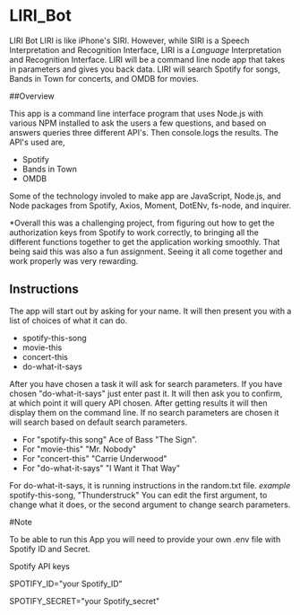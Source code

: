 # LIRI_Bot
LIRI Bot LIRI is like iPhone's SIRI. However, while SIRI is a Speech Interpretation and Recognition Interface,
LIRI is a _Language_ Interpretation and Recognition Interface. LIRI will be a command line node app that takes in 
parameters and gives you back data.
LIRI will search Spotify for songs, Bands in Town for concerts, and OMDB for movies.

##Overview 

This app is a command line interface program that uses Node.js with various NPM installed to ask the users a few questions,
and based on answers queries three different API's. Then console.logs the results. 
The API's used are,

* Spotify
* Bands in Town
* OMDB

Some of the technology involed to make app are JavaScript, Node.js, and Node packages from Spotify, Axios, Moment, DotENv, fs-node,
and inquirer.

*Overall this was a challenging project, from figuring out how to get the authorization keys from Spotify to work correctly, to bringing all the different functions together to get the application working smoothly. That being said this was also a fun assignment. Seeing it all come together and work properly was very rewarding.

## Instructions

The app will start out by asking for your name. 
It will then present you with a list of choices of what it can do.

* spotify-this-song
* movie-this
* concert-this
* do-what-it-says

After you have chosen a task it will ask for search parameters.
If you have chosen "do-what-it-says" just enter past it.
It will then ask you to confirm, at which point it will query API chosen.
After getting results it will then display them on the command line.
If no search parameters are chosen it will search based on default search parameters.

* For "spotify-this song" Ace of Bass "The Sign".
* For "movie-this" "Mr. Nobody"
* For "concert-this" "Carrie Underwood"
* For "do-what-it-says" "I Want it That Way"

For do-what-it-says, it is running instructions in the random.txt file. *example* spotify-this-song, "Thunderstruck"
You can edit the first argument, to change what it does, or the second argument to change search parameters.

#Note

To be able to run this App you will need to provide your own .env file with Spotify ID and Secret.
 
 Spotify API keys

SPOTIFY_ID="your Spotify_ID"

SPOTIFY_SECRET="your Spotify_secret"
